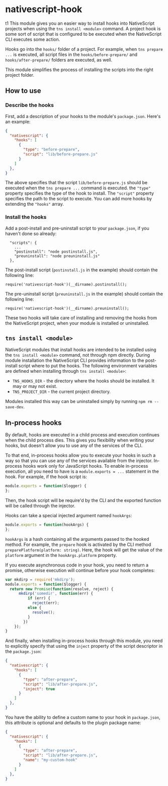 nativescript-hook
=======================================

t1
This module gives you an easier way to install hooks into NativeScript projects when using the `tns install <module>` command. A project hook is some sort of script that is configured to be executed when the NativeScript CLI executes some action.

Hooks go into the `hooks/` folder of a project. For example, when `tns prepare ...` is executed, all script files in the `hooks/before-prepare/` and `hooks/after-prepare/` folders are executed, as well.

This module simplifies the process of installing the scripts into the right project folder.

How to use
----------

### Describe the hooks
First, add a description of your hooks to the module's `package.json`. Here's an example:
```json
{
  "nativescript": {
    "hooks": [
      {
        "type": "before-prepare",
        "script": "lib/before-prepare.js"
      }
    ]
  },
}
```
The above specifies that the script `lib/before-prepare.js` should be executed when the `tns prepare ...` command is executed. the `"type"` property specifies the type of the hook to install. The `"script"` property specifies the path to the script to execute. You can add more hooks by extending the `"hooks"` array.

### Install the hooks
Add a post-install and pre-uninstall script to your `package.json`, if you haven't done so already:
```
  "scripts": {
    ...
    "postinstall": "node postinstall.js",
    "preuninstall": "node preuninstall.js"
  },
```

The post-install script (`postinstall.js` in the example) should contain the following line:
```
require('nativescript-hook')(__dirname).postinstall();
```

The pre-uninstall script (`preuninstall.js` in the example) should contain the following line:
```
require('nativescript-hook')(__dirname).preuninstall();
```

These two hooks will take care of installing and removing the hooks from the NativeScript project, when your module is installed or uninstalled.

`tns install <module>`
----------------------
NativeScript modules that install hooks are intended to be installed using the `tns install <module>` command, not through npm directly. During module installation the NativeScript CLI provides information to the post-install script where to put the hooks. The following environment variables are defined when installing through `tns install <module>`:
* `TNS_HOOKS_DIR` - the directory where the hooks should be installed. It may or may not exist.
* `TNS_PROJECT_DIR` - the current project directory.

Modules installed this way can be uninstalled simply by running `npm rm --save-dev`.

In-process hooks
----------------
By default, hooks are executed in a child process and execution continues when the child process dies. This gives you flexibility when writing your hooks, but doesn't allow you to use any of the services of the CLI.

To that end, in-process hooks allow you to execute your hooks in such a way so that you can use any of the services available from the injector. In-process hooks work only for JavaScript hooks. To enable in-process execution, all you need to have is a `module.exports = ...` statement in the hook. For example, if the hook script is:
```javascript
module.exports = function($logger) {
};
```
Then, the hook script will be require'd by the CLI and the exported function will be called through the injector.

Hooks can take a special injected argument named `hookArgs`:
```javascript
module.exports = function(hookArgs) {
};
```
`hookArgs` is a hash containing all the arguments passed to the hooked method. For example, the `prepare` hook is activated by the CLI method `preparePlatform(platform: string)`. Here, the hook will get the value of the `platform` argument in the `hookArgs.platform` property.

If you execute asynchronous code in your hook, you need to return a promise, otherwise execution will continue before your hook completes:
```javascript
var mkdirp = require('mkdirp');
module.exports = function($logger) {
  return new Promise(function(resolve, reject) {
      mkdirp('somedir', function(err) {
          if (err) {
            reject(err);
          else {
            resolve();
          }
        })
    });
}
```

And finally, when installing in-process hooks through this module, you need to explicitly specify that using the `inject` property of the script descriptor in the `package.json`:
```json
{
  "nativescript": {
    "hooks": [
      {
        "type": "after-prepare",
        "script": "lib/after-prepare.js",
        "inject": true
      }
    ]
  },
}
```

You have the ability to define a custom name to your hook in `package.json`, this attribute is optional and defaults to the plugin package name:
```json
{
  "nativescript": {
    "hooks": [
      {
        "type": "after-prepare",
        "script": "lib/after-prepare.js",
        "name": "my-custom-hook"
      }
    ]
  },
}
```



